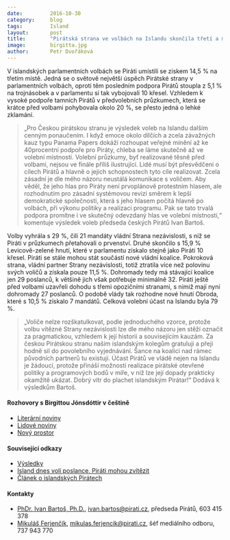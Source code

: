 ```yaml
---
date:         2016-10-30
category:     blog
tags:         Island
layout:       post
title:        "Pirátská strana ve volbách na Islandu skončila třetí a má šanci usednout ve vládě." 
image:        birgitta.jpg
author:       Petr Dvořáková
---
```


V islandských parlamentních volbách se Piráti umístili se ziskem 14,5 % na třetím místě. Jedná se o světově největší úspěch Pirátské strany v parlamentních volbách, oproti těm posledním podpora Pirátů stoupla z 5,1 % na trojnásobek a v parlamentu si tak vybojovali 10 křesel. Vzhledem k vysoké podpoře tamních Pirátů v předvolebních průzkumech, která se krátce před volbami pohybovala okolo 20 %, se přesto jedná o lehké zklamání.

>  „Pro Českou pirátskou stranu je výsledek voleb na Islandu dalším cenným ponaučením. I když emoce okolo dílčích a zcela závažných kauz typu Panama Papers dokáží rozhoupat veřejné mínění až ke 40procentní podpoře pro Piráty, chleba se láme skutečně až ve volební místnosti. Volební průzkumy, byť realizované těsně před volbami, nejsou ve finále příliš ilustrující. Lidé musí být přesvědčeni o cílech Pirátů a hlavně o jejich schopnostech tyto cíle realizovat. Zcela zásadní je dle mého názoru neustálá komunikace s voličem. Aby věděl, že jeho hlas pro Piráty není prvoplánově protestním hlasem, ale rozhodnutím pro zásadní systémovou revizi směrem k lepší demokratické společnosti, která s jeho hlasem počítá hlavně po volbách, při výkonu politiky a realizaci programu. Pak se tato trvalá podpora promítne i ve skutečný odevzdaný hlas ve volební místnosti,“ komentuje výsledek voleb předseda českých Pirátů Ivan Bartoš.

Volby vyhrála s 29 %, čili 21 mandáty vládní Strana nezávislosti, s níž se Piráti v průzkumech přetahovali o prvenství. Druhé skončilo s 15,9 % Levicově-zelené hnutí, které v parlamentu získalo stejně jako Piráti 10 křesel. Piráti se stále mohou stát součástí nové vládní koalice. Pokroková strana, vládní partner Strany nezávislosti, totiž ztratila více než polovinu svých voličů a získala pouze 11,5 %. Dohromady tedy má stávající koalice jen 29 poslanců, k většině jich však potřebuje minimálně 32. Piráti ještě před volbami uzavřeli dohodu s třemi opozičními stranami, s nimiž mají nyní dohromady 27 poslanců. O podobě vlády tak rozhodne nové hnutí Obroda, které s 10,5 % získalo 7 mandátů. Celková volební účast na Islandu byla 79 %.

>  „Voliče nelze rozškatulkovat, podle jednoduchého vzorce, protože volbu vítězné Strany nezávislosti lze dle mého názoru jen stěží označit za pragmatickou, vzhledem k její historii a souvisejícím kauzám. Za českou Pirátskou stranu našim islandským kolegům gratuluji a přeji hodně sil do povolebního vyjednávání. Šance na koalici nad rámec původních partnerů tu existují. Účast Pirátů ve vládě nejen na Islandu je žádoucí, protože přináší možnosti realizace pirátské otevřené politiky a programových bodů v míře, v níž lze její dopady prakticky okamžitě ukázat. Dobrý vítr do plachet islandským Pirátar!“ Dodává k výsledkům Bartoš.

#### Rozhovory s Birgittou Jónsdóttir v češtině

* [Literární noviny](http://www.literarky.cz/politika/rozhovory/19316-birgitta-jonsdottirova-ekame-na-dali-krizi)
* [Lidové noviny](http://ceskapozice.lidovky.cz/sefka-islandskych-piratu-nas-politicky-system-je-v-troskach-prc-/tema.aspx?c=A150423_175336_pozice-tema_lube)
* [Nový prostor](http://www.novyprostor.cz/clanky/416/jsem-informacni-viking.html%7F)

#### Související odkazy

* [Výsledky](http://icelandmonitor.mbl.is/elections2016/)
* [Island dnes volí poslance, Piráti mohou zvítězit](https://www.pirati.cz/tiskove-zpravy/island_dnes_voli_poslance_pirati_mohou_zvitezit)
* [Článek o islandských Pirátech](http://www.piratskelisty.cz/clanek-1588-pirati-se-chystaji-zmenit-island-a-svet)

#### Kontakty

* [PhDr. Ivan Bartoš, Ph.D.](https://www.pirati.cz/lide/ivan_bartos), [ivan.bartos@pirati.cz](ivan.bartos@pirati.cz), předseda Pirátů, 603 415 378
* [Mikuláš Ferjenčík](https://www.pirati.cz/lide/mikulas_ferjencik), [mikulas.ferjencik@pirati.cz](mikulas.ferjencik@pirati.cz), šéf mediálního odboru, 737 943 770
